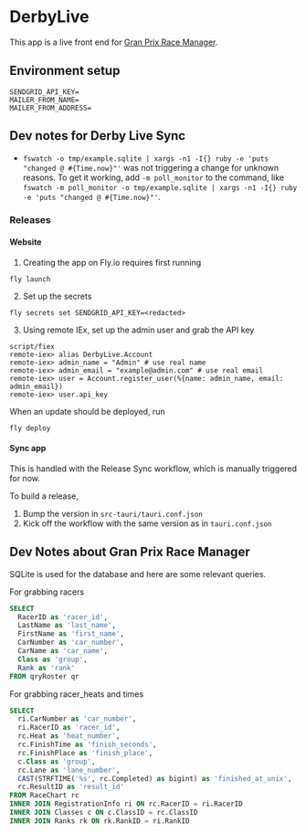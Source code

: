 # DerbyLive

This app is a live front end for [Gran Prix Race Manager](https://grandprix-software-central.com/).

## Environment setup

```
SENDGRID_API_KEY=
MAILER_FROM_NAME=
MAILER_FROM_ADDRESS=
```

## Dev notes for Derby Live Sync

- `fswatch -o tmp/example.sqlite | xargs -n1 -I{} ruby -e 'puts "changed @ #{Time.now}"'` was not triggering a change for unknown reasons. To get it working, add `-m poll_monitor` to the command, like `fswatch -m poll_monitor -o tmp/example.sqlite | xargs -n1 -I{} ruby -e 'puts "changed @ #{Time.now}"'`.

### Releases

#### Website

1. Creating the app on Fly.io requires first running

```
fly launch
```

2. Set up the secrets

```
fly secrets set SENDGRID_API_KEY=<redacted>
```

3. Using remote IEx, set up the admin user and grab the API key

```
script/fiex
remote-iex> alias DerbyLive.Account
remote-iex> admin_name = "Admin" # use real name
remote-iex> admin_email = "example@admin.com" # use real email
remote-iex> user = Account.register_user(%{name: admin_name, email: admin_email})
remote-iex> user.api_key
```

When an update should be deployed, run

```
fly deploy
```

#### Sync app

This is handled with the Release Sync workflow, which is manually triggered for now.

To build a release,

1. Bump the version in `src-tauri/tauri.conf.json`
2. Kick off the workflow with the same version as in `tauri.conf.json`

## Dev Notes about Gran Prix Race Manager

SQLite is used for the database and here are some relevant queries.

For grabbing racers

```sql
SELECT
  RacerID as 'racer_id',
  LastName as 'last_name',
  FirstName as 'first_name',
  CarNumber as 'car_number',
  CarName as 'car_name',
  Class as 'group',
  Rank as 'rank'
FROM qryRoster qr
```

For grabbing racer_heats and times

```sql
SELECT
  ri.CarNumber as 'car_number',
  ri.RacerID as 'racer_id',
  rc.Heat as 'heat_number',
  rc.FinishTime as 'finish_seconds',
  rc.FinishPlace as 'finish_place',
  c.Class as 'group',
  rc.Lane as 'lane_number',
  CAST(STRFTIME('%s', rc.Completed) as bigint) as 'finished_at_unix',
  rc.ResultID as 'result_id'
FROM RaceChart rc
INNER JOIN RegistrationInfo ri ON rc.RacerID = ri.RacerID
INNER JOIN Classes c ON c.ClassID = rc.ClassID
INNER JOIN Ranks rk ON rk.RankID = ri.RankID
```
